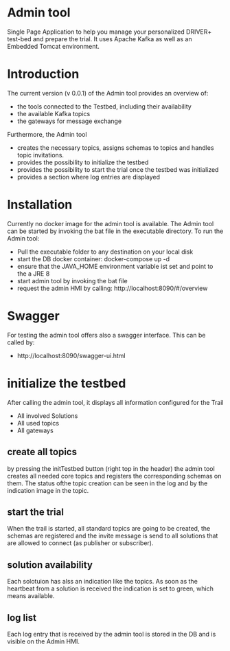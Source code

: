 # Admin tool
Single Page Application to help you manage your personalized DRIVER+ test-bed and prepare the trial. It uses Apache Kafka as well as an Embedded Tomcat environment.

# Introduction
The current version (v 0.0.1) of the Admin tool provides an overview of:
* the tools connected to the Testbed, including their availability
* the available Kafka topics
* the gateways for message exchange

Furthermore, the Admin tool 
* creates the necessary topics, assigns schemas to topics and handles topic invitations.
* provides the possibility to initialize the testbed
* provides the possibility to start the trial once the testbed was initialized
* provides a section where log entries are displayed

# Installation
Currently no docker image for the admin tool is available. The Admin tool can be started by invoking the bat file in the executable directory.
To run the Admin tool:
* Pull the executable folder to any destination on your local disk
* start the DB docker container: docker-compose up -d
* ensure that the JAVA_HOME environment variable ist set and point to the a JRE 8
* start admin tool by invoking the bat file
* request the admin HMI by calling: http://localhost:8090/#/overview

# Swagger
For testing the admin tool offers also a swagger interface.
This can be called by:
* http://localhost:8090/swagger-ui.html

# initialize the testbed
After calling the admin tool, it displays all information configured for the Trail
* All involved Solutions
* All used topics
* All gateways

## create all topics
by pressing the initTestbed button (right top in the header) the admin tool creates all needed core topics and registers the corresponding schemas on them. The status ofthe topic creation can be seen in the log and by the indication image in the topic.

## start the trial
When the trail is started, all standard topics are going to be created, the schemas are registered and the invite message is send to all solutions that are allowed to connect (as publisher or subscriber).

## solution availability
Each solotuion has alss an indication like the topics. As soon as the heartbeat from a solution is received the indication is set to green, which means available.

## log list
Each log entry that is received by the admin tool is stored in the DB and is visible on the Admin HMI.



